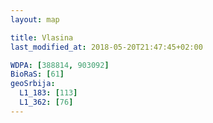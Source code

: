 ```yaml
---
layout: map

title: Vlasina
last_modified_at: 2018-05-20T21:47:45+02:00

WDPA: [388814, 903092]
BioRaS: [61]
geoSrbija:
  L1_183: [113]
  L1_362: [76]
---
```

